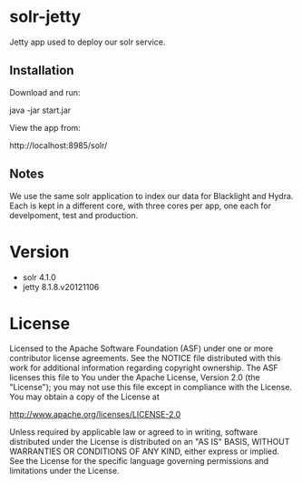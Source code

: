 solr-jetty
==========

Jetty app used to deploy our solr service.

Installation
------------

Download and run:

  java -jar start.jar

View the app from:

  http://localhost:8985/solr/

Notes
-------------

We use the same solr application to index our data for Blacklight and Hydra.  Each is kept in a different core,
with three cores per app, one each for develpoment, test and production.

Version
=======

* solr 4.1.0
* jetty 8.1.8.v20121106

License
=======

Licensed to the Apache Software Foundation (ASF) under one or more
contributor license agreements.  See the NOTICE file distributed with
this work for additional information regarding copyright ownership.
The ASF licenses this file to You under the Apache License, Version 2.0
(the "License"); you may not use this file except in compliance with
the License.  You may obtain a copy of the License at

  http://www.apache.org/licenses/LICENSE-2.0

Unless required by applicable law or agreed to in writing, software
distributed under the License is distributed on an "AS IS" BASIS,
WITHOUT WARRANTIES OR CONDITIONS OF ANY KIND, either express or implied.
See the License for the specific language governing permissions and
limitations under the License.
